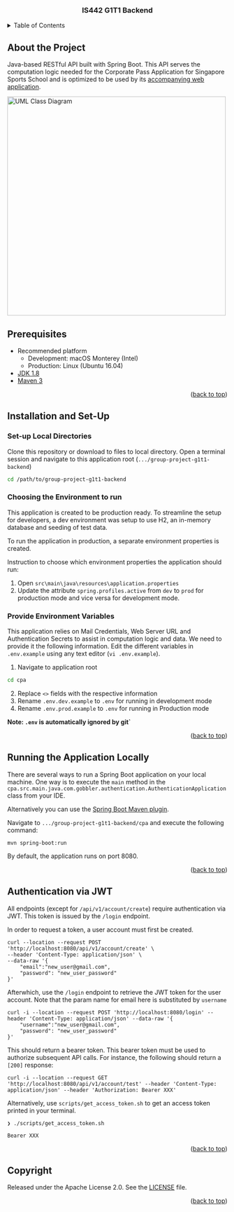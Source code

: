 <div id="top"></div>

<!-- PROJECT LOGO -->
<br />
<div align="center">

  <h3 align="center">IS442 G1T1 Backend</h3>

</div>

<!-- TABLE OF CONTENTS -->
<details>
  <summary>Table of Contents</summary>
  <ol>
    <li>
      <a href="#about-the-project">About the Project</a>
    </li>
    <li>
      <a href="#prerequisites">Prerequisites</a>
    </li>
    <li>
      <a href="#installation-and-set-up">Installation and Set-Up</a>
    </li>
      <ul>
        <li><a href="#set-up-local-directories">Set-up Local Directories</a></li>
      </ul>
      <ul>
        <li><a href="#choosing-the-environment-to-run">Choosing Environment Variables</a></li>
      </ul>
      <ul>
        <li><a href="#provide-environment-variables">Provide Environment Variables</a></li>
      </ul>
    <li>
      <a href="#running-the-application-locally">Running the Application Locally</a>
    </li>
    <li><a href="#authentication-via-jwt">Authentication via JWT</a></li>
    <li><a href="#copyright">Copyright</a></li>
  </ol>
</details>

## About the Project

Java-based RESTful API built with Spring Boot. This API serves the computation logic needed for the Corporate Pass Application for Singapore Sports School and is optimized to be used by its [accompanying web application](https://github.com/IS442-202223T1/group-project-g1t1-frontend).

<img src="./uml-class-diagram.png" alt="UML Class Diagram" width=500 />

## Prerequisites

- Recommended platform
  - Development: macOS Monterey (Intel)
  - Production: Linux (Ubuntu 16.04)
- [JDK 1.8](http://www.oracle.com/technetwork/java/javase/downloads/jdk8-downloads-2133151.html)
- [Maven 3](https://maven.apache.org)

<p align="right">(<a href="#top">back to top</a>)</p>

## Installation and Set-Up

### Set-up Local Directories

Clone this repository or download to files to local directory. Open a terminal session and navigate to this application root (`.../group-project-g1t1-backend`)

```bash
cd /path/to/group-project-g1t1-backend
```

### Choosing the Environment to run
This application is created to be production ready. To streamline the setup for developers, a dev environment was setup to use H2, an in-memory database and seeding of test data. 

To run the application in production, a separate environment properties is created.

Instruction to choose which environment properties the application should run:
1. Open `src\main\java\resources\application.properties`
2. Update the attribute `spring.profiles.active` from  `dev` to `prod` for production mode and vice versa for development mode. 


### Provide Environment Variables

This application relies on Mail Credentials, Web Server URL and Authentication Secrets to assist in computation logic and data. We need to provide it the following information. Edit the different variables in `.env.example` using any text editor (`vi .env.example`).

1. Navigate to application root
```bash
cd cpa
```
2. Replace `<>` fields with the respective information
3. Rename `.env.dev.example` to `.env` for running in development mode
4. Rename `.env.prod.example` to `.env` for running in Production mode

**Note: `.env` is automatically ignored by git`**

<p align="right">(<a href="#top">back to top</a>)</p>

## Running the Application Locally

There are several ways to run a Spring Boot application on your local machine. One way is to execute the `main` method in the `cpa.src.main.java.com.gobbler.authentication.AuthenticationApplication` class from your IDE.

Alternatively you can use the [Spring Boot Maven plugin](https://docs.spring.io/spring-boot/docs/current/reference/html/build-tool-plugins-maven-plugin.html).

Navigate to `.../group-project-g1t1-backend/cpa` and execute the following command:

```shell
mvn spring-boot:run
```

By default, the application runs on port 8080.

<p align="right">(<a href="#top">back to top</a>)</p>

## Authentication via JWT

All endpoints (except for `/api/v1/account/create`) require authentication via JWT. This token is issued by the `/login` endpoint.

In order to request a token, a user account must first be created.

```shell
curl --location --request POST 'http://localhost:8080/api/v1/account/create' \
--header 'Content-Type: application/json' \
--data-raw '{
    "email":"new_user@gmail.com",
    "password": "new_user_password"
}'
```

Afterwhich, use the `/login` endpoint to retrieve the JWT token for the user account. Note that the param name for email here is substituted by `username`

```shell
curl -i --location --request POST 'http://localhost:8080/login' --header 'Content-Type: application/json' --data-raw '{
    "username":"new_user@gmail.com",
    "password": "new_user_password"
}'
```

This should return a bearer token. This bearer token must be used to authorize subsequent API calls. For instance, the following should return a `[200]` response:

```shell
curl -i --location --request GET 'http://localhost:8080/api/v1/account/test' --header 'Content-Type: application/json' --header 'Authorization: Bearer XXX'
```

Alternatively, use `scripts/get_access_token.sh` to get an access token printed in your terminal.
```shell
❯ ./scripts/get_access_token.sh

Bearer XXX
```

<p align="right">(<a href="#top">back to top</a>)</p>

## Copyright

Released under the Apache License 2.0. See the [LICENSE](https://github.com/codecentric/springboot-sample-app/blob/master/LICENSE) file.

<p align="right">(<a href="#top">back to top</a>)</p>
